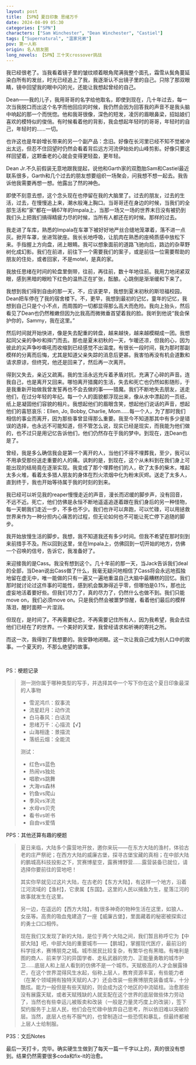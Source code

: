 ```yaml
---
layout: post
title: 【SPN】夏日印象 思绪万千
date: 2024-08-09 05:30
categories: ["SPN"]
characters: ["Sam Winchester", "Dean Winchester", "Castiel"]
tags: ["Supernatural", "温家兄弟"]
pov: 第一人称
origin: 名人朋友圈
long_novels: 【SPN】三十天crossover挑战
---
```


我已经很老了。当我看着镜子里的皱纹顺着眼角爬满我整个面孔，霜雪从鬓角蔓延染白所有的发丝，时光已经追上了我，我逐渐认不出镜子里的自己。只除了那双眼睛，镜中回望我的眼中闪的光，还能让我想起曾经的自己。

Dean——我的儿子，我用哥哥的名字给他取名，即使到现在，几十年过去，每一次当我脱口而出这个名字而他回应的时候，我仍然会因为回答我的声音不是我头脑中响起的那一个而恍惚。他和我哥很像，深色的短发，凌厉的眉眼鼻梁，招姑娘们喜欢的模特似的俊俏。有时候看着他的背影，我会想起年轻时的哥哥，年轻时的自己，年轻时的……一切。

也许这也是年龄增长带来的另一个副产品：念旧。好像在长河里已经不知不觉被冲出太远，但忍不住回望时仍然会看着背后远方河流伊始处的山峰剪影。好像只要这样回望着，这颗垂老的心就会变得更轻盈，更年轻。

Dean Jr.不久前假装无意地跟我提起，说他和Garth家的双胞胎Sam和Castiel最近联系很多，Garth和几个过去的朋友想要组织一场聚会，问我想不想一起去。我告诉他我需要再想一想。他露出了然的神色。

即使不刻意去想，这个念头现在也停留在我的大脑里了。过去的朋友，过去的生活，过去，在慢慢追上来，潮水般淹上胸口。当哥哥还在身边的时候，当我们的全部生活和“家”都在一辆67年的Impala上，当那一场又一场的世界末日没有被扔到我们头上把我们搞得精疲力尽的时候，当所有人都还在的时候。那样的过去。

我走进了车库，熟悉的Impala在车罩下被好好地严丝合缝地笼罩着，落不进一点灰。掀开车罩，坐进驾驶座。我长长地呼吸，让肌肉在熟悉的座椅质感中放松下来。手指握上方向盘，闭上眼睛。我可以想象面前的道路飞驰向后，路边的杂草野树化成幻影。我们在前进，前往下一个需要我们的案子，或是前往一位需要帮助的朋友的住处，或者回家，不是motel，是真的家。

我放任思绪在时间的轮盘里倒带，往前，再往前，数十年地往前。我用力地闭紧双眼，感到黑暗的眼睑下红色的温热正在扩张，酝酿。心跳倒是渐渐缓和下来了。

我想到我们得到自由的那一天，不，应该更早，我想到夏末初秋的斯坦福校园，Dean把车停在了我的宿舍楼下。不，更早，我想到最初的记忆，童年的记忆，我想到自己只是个小不点，而周围的一切都显得那么高大而危险。我向上抬头，然后看见了Dean也仍然稚嫩但因为比我高而微微垂首望着我的脸。我听到他说“我会保护你的，Sammy，我在这里。”

然后时间就开始快进，像是失去配重的转盘，越来越快，越来越模糊成一团。我想起同父亲的争吵和摔门而去。那也是夏末初秋的一天，乍暖还凉，但我的心，因为彼此的尖声争吵嘶吼而收缩到已经感觉不出温度。有很长一段时间，我为那时那副模样的分离而后悔，尤其是知道父亲失踪的消息后更甚。我害怕再没有机会道歉和请求原谅，但终究，他还是回来了，然后再一次离开。

得到又失去，亲近又疏离。我的生活永远充斥着矛盾对抗，充满了心碎的声音。连我自己，也是离开又回来。哪怕离开猎魔的生活，失去和死亡也仍然如影随形，于是我重新开始做我曾发誓再也不会去做的事——猎魔。我们不断地失去朋友，送走他们，在过分年轻的年纪。每一个人的面貌都浮现出来，像从水中漂起的一页纸，纸上是凝固他们容貌的相片。我想起他们的眉眼含笑，想起他们说话的声音，想起他们的喜怒哀乐：Ellen, Jo, Bobby, Charlie, Mom……每一个人，为了那时我们相信的事业而离开，因为那些事曾显得那么重要。我至今不知道那其中有多少是错误的选择，也永远不可能知道，但不管怎么说，现实已经是现实，而我能为他们做的，也不过只是用记忆告诉他们，他们仍然存在于我的梦中。到现在，连Dean也是了。

曾经，我是多么确信我会是第一个离开的人，当他们不得不埋葬我，至少，我可以不用承受那份送走重要的人的痛。讽刺的是，到现在，这个从未料到在我们身上可能出现的结局竟在逐渐实现。我变成了那个埋葬他们的人，砍了太多的柴木，堆起太多火堆，看着太多猎人朋友的身体在烈火浓烟中化为粉末灰烬。送走了太多人，直到终于，我也开始等待属于我的时刻的到来。

我已经可以听见我的reaper慢慢走近的声音，漫长而迟缓的脚步声，没有回音，不远不近。死亡，他们仿佛是永恒不断地遥遥追逐着跟在我们身后的另一种怪物，每一天朝我们走近一步，不多也不少。我们也许可以奔跑，可以忙碌，可以用拯救世界来作为一种分担内心痛苦的过程，但无论如何也不可能让死亡停下追随的脚步。

我开始放慢生活的脚步。我想，我不知道我还有多少时间。但我不希望在那时刻到来前措手不及。所以回到这里，坐在Impala上，仿佛回到一切开始的地方，仿佛一个召唤的信号，告诉它，我准备好了。

来迎接我的是Cass。我没有想到这个。几十年前的那一天，当Jack告诉我们deal的全部，当Dean说出Cass做了什么，我毫无疑问地相信了Cass将会永远地孤独地留在虚无中，唯一能做的只有一遍又一遍地重温自己大脑中最糟糕的回忆。我们那时就讨论过这件事的可能性，感到机会飘渺得近乎零，但哪怕是0.1%，那也比虚妄地活着要好些。但我们尽力了，真的尽力了，仍然什么也做不到。我们只能move on，我们必须move on。只是我仍然会被噩梦惊醒，看着他们最后的模样落泪，醒时面颊一片湿润。

但现在，是时间了。不再需要纪念，不再需要记住所有人，因为我希望，我会去往他们已经在了的世界。一个美好的天堂，我曾经请求和祈祷的寄托之所。

而这一次，我得到了我想要的。我安静地闭眼。这一次让我自己成为别人口中的故事。一个夏天的，不那么绝望的故事。

<br>

PS：梗题记录

> 测一测你属于哪种类型的写手，并选择其中一个写下你在这个夏日印象最深的人事物
>
> - 雪泥鸿爪：叙事流
> - 流星赶月：动作流
> - 白马春风：白话流
> - 思绪万千：心描流【√】
> - 山海相逢：景描流
> - 落纸云烟：全能流
>
> 测试：
>
> - 红色vs蓝色
> - 热闹vs独处
> - 唱歌vs跳舞
> - 大海vs森林
> - 钓鱼vs爬山
> - 季风vs洋流
> - 水母vs贝壳
> - 看书vs听书
> - 自由vs爱情

PPS：其他还算有趣的梗题

> 夏日来临，大陆多个露营地开放，邀你来玩——在东方大陆的渔村，体验古老的庄严祭祀；在西方大陆的威廉古堡，探寻古堡宝藏的真相；在中部大陆的鹏城高科技投影之下，赏赛博星空，露赛博野营……露营装备已就位，请选择你要前往的营地吧！
>
> 其实你早就见过这片大陆，在古老的【东方大陆】，有这样一个地方，沿着江河流域的【渔村】，它隶属【东国】。这里的人民以捕鱼为生，星落江河的故事就发生在这里。
>
> 另一边，在遥远的【西方大陆】，有很多神奇的物种生活在这里，如狼人、女巫等。高贵的吸血鬼建造了一座【威廉古堡】，里面藏着的秘密被探索过的勇士口口相传。
>
> 现在我们又发现了新的大陆，是位于两个大陆之间，我们暂且称呼它为【中部大陆】吧，中部大陆的重要城市——【鹏城】，掌握现代医疗，最前沿的科学技术，赛博朋克之城。城市居民比较复杂，有繁华也有黑暗。有唯利是图的商人、前来学习的异国学者、走私武器的势力、正能量勇敢的城市护卫……底层人和上层人看到的仿佛不是一个城市。天赋极高的人才会展露锋芒，在这个世界混得风生水起，俗称上层人，教育资源丰富，有些能力者（在某个领域拥有独特天赋的人才）还会改装一些赛博朋克装备或车，十分酷炫。能力一般但是有些天赋的，则会成为这个地区的中流砥柱。治愈那些没有展露天赋，或者天赋残缺的人就支配在这个世界的底层做些体力劳动了，当然也有些幸运儿被贩卖和改装（一般是力量灵巧度上的改装），签下契约服务于上层人民，他们会在忙碌中放弃自己思考，所以依旧难以突破阶层。当然，底层人也有不服气的，也曾制造过一些恐慌和暴乱，但最终都被上层人士给制服。

P3S：文后Notes

最后一天打卡，完毕。确实硬生生做到了每天一篇一千字以上的，真的很没有想到。结果仍然需要很多coda和fix-it的治愈。
